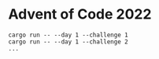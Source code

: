 # Advent of Code 2022

```
cargo run -- --day 1 --challenge 1
cargo run -- --day 1 --challenge 2
...
```